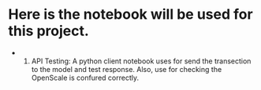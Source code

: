 # Here is the notebook will be used for this project.

- 1. API Testing: A python client notebook uses for send the transection to the model and test response. Also, use for checking the OpenScale is confured correctly.
